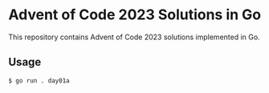 # Advent of Code 2023 Solutions in Go

This repository contains Advent of Code 2023 solutions implemented in Go.

## Usage

``` bash
$ go run . day01a
```
